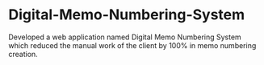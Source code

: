 # Digital-Memo-Numbering-System
Developed a web application named Digital Memo Numbering System which reduced the manual work of the client by 100% in memo numbering creation.
